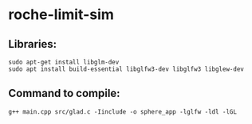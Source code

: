 # roche-limit-sim

## Libraries:

``sudo apt-get install libglm-dev ``<br>
``sudo apt install build-essential libglfw3-dev libglfw3 libglew-dev``

## Command to compile: 
``g++ main.cpp src/glad.c -Iinclude -o sphere_app -lglfw -ldl -lGL``

